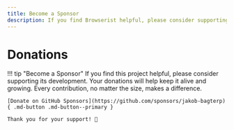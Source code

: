 ```yaml
---
title: Become a Sponsor
description: If you find Browserist helpful, please consider supporting its development. Your donations will help keep it alive and growing.
---
```


# Donations

!!! tip "Become a Sponsor"
    If you find this project helpful, please consider supporting its development. Your donations will help keep it alive and growing. Every contribution, no matter the size, makes a difference.

    [Donate on GitHub Sponsors](https://github.com/sponsors/jakob-bagterp){ .md-button .md-button--primary }

    Thank you for your support! 🙌
